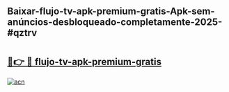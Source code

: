 ## Baixar-flujo-tv-apk-premium-gratis-Apk-sem-anúncios-desbloqueado-completamente-2025-#qztrv

# <h2><a href="https://ainizakaria.my?title=flujo-tv-apk-premium-gratis&ref=22M">🔗👉 🔴 flujo-tv-apk-premium-gratis</a></h2>

[![acn](https://github.com/user-attachments/assets/0f9c940e-d8b0-45ae-aac7-cd30a18b3e1c)](https://ainizakaria.my?title=flujo-tv-apk-premium-gratis&ref=22M)

